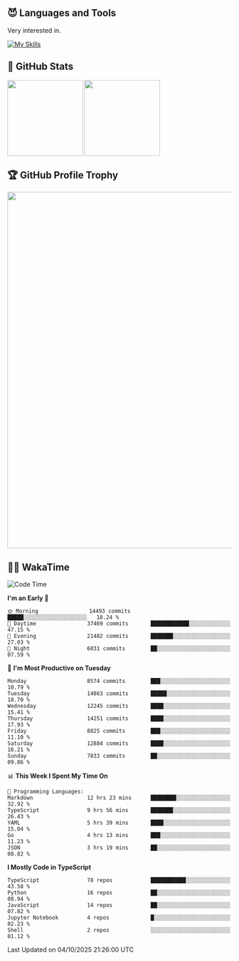<!-- # Hi there <img width="35" src="https://user-images.githubusercontent.com/50891407/148686885-0fefeb76-4cf6-473a-9e3e-889ce5513450.gif" /> I'm Yuta Ohira -->

<!-- ![alesion30](https://github.com/Alesion30/Alesion30/assets/50891407/5814fd76-9743-4cf8-89ff-b2be2fd49fb6) -->


<!--
[![Likes](https://badgen.org/img/zenn/alesion/likes?style=for-the-badge)](https://zenn.dev/alesion)
[![Followers](https://badgen.org/img/zenn/alesion/followers?style=for-the-badge)](https://zenn.dev/alesion)
[![Articles](https://badgen.org/img/zenn/alesion/articles?style=for-the-badge)](https://zenn.dev/alesion)
[![Books](https://badgen.org/img/zenn/alesion/books?style=for-the-badge)](https://zenn.dev/alesion?tab=books)
[![Scraps](https://badgen.org/img/zenn/alesion/scraps?style=for-the-badge)](https://zenn.dev/alesion?tab=scraps)

[![Contributions](https://badgen.org/img/qiita/alesion30/contributions?style=for-the-badge)](https://qiita.com/alesion30)
[![Followers](https://badgen.org/img/qiita/alesion30/followers?style=for-the-badge)](https://qiita.com/alesion30)
[![Articles](https://badgen.org/img/qiita/alesion30/articles?style=for-the-badge)](https://qiita.com/alesion30)
-->

<!-- <p align="left"> -->
  <!-- GitHub -->
<!--   <a href="https://github.com/alesion30/alesion30/">
    <img src="https://komarev.com/ghpvc/?username=alesion30" alt="alesion30" />
  </a>
  <a href="https://github.com/alesion30">
    <img height="20" src="https://img.shields.io/github/followers/alesion30?label=follow&logo=github&style=flat" />
  </a> -->
  <!-- Zenn -->
<!--   <a href="https://zenn.dev/alesion">
    <img src="https://zenn.badge.nikaera.com/s/alesion/likes?style=flat" alt="alesion likes" />
  </a>
  <a href="https://zenn.dev/alesion/articles">
    <img src="https://zenn.badge.nikaera.com/s/alesion/articles?style=flat" alt="alesion articles" />
  </a>
  <a href="https://zenn.dev/alesion/followers">
    <img src="https://zenn.badge.nikaera.com/s/alesion/followers?style=flat" alt="alesion followers" />
  </a>
  <a href="https://zenn.dev/alesion/books">
    <img src="https://zenn.badge.nikaera.com/s/alesion/books?style=flat" alt="alesion books" />
  </a>
  <a href="https://zenn.dev/alesion/scraps">
    <img src="https://zenn.badge.nikaera.com/s/alesion/scraps?style=flat" alt="alesion scraps" />
  </a> -->
  <!-- qiita -->
<!--   <a href="http://qiita.com/Alesion30">
    <img height="20" src="https://qiita-badge.apiapi.app/s/Alesion30/posts.svg" />
  </a>
    <img height="20" src="https://qiita-badge.apiapi.app/s/Alesion30/contributions.svg" />
  </a> -->
<!-- </p> -->

## 😈 Languages and Tools

Very interested in.

[![My Skills](https://skillicons.dev/icons?i=react,nextjs,typescript,flutter,firebase)](https://skillicons.dev)

<!-- I can handle a few others. -->

<!-- [![My Skills](https://skillicons.dev/icons?i=javascript,vue,nuxt,redux,electron,express,nodejs,deno,dart,python,flask,php,laravel,wordpress,go,rust,html,css,sass,tailwind,bootstrap,webpack,supabase,aws,dynamodb,mysql,figma,xd,vscode,latex)](https://skillicons.dev) -->

## 💎 GitHub Stats

<div>
  <img height="170" align="left" src="https://github-readme-stats.vercel.app/api?username=Alesion30&count_private=true&show_icons=true&title_color=81A1C1&text_color=ECEFF4&bg_color=2E3440&icon_color=D8DEE9&border_radius=10" />
  <img height="170" src="https://github-readme-stats.vercel.app/api/top-langs/?username=Alesion30&langs_count=8&layout=compact&title_color=81A1C1&text_color=ECEFF4&bg_color=2E3440&icon_color=D8DEE9&border_radius=10" />
</div>


## 🏆 GitHub Profile Trophy

<img width="800" src="https://github-profile-trophy.vercel.app/?username=Alesion30&theme=nord&no-frame=true"/>


## 🧑‍💻 WakaTime

<!--START_SECTION:waka-->
![Code Time](http://img.shields.io/badge/Code%20Time-5%2C046%20hrs%2037%20mins-blue)

**I'm an Early 🐤** 

```text
🌞 Morning                14493 commits       █████░░░░░░░░░░░░░░░░░░░░   18.24 % 
🌆 Daytime                37469 commits       ████████████░░░░░░░░░░░░░   47.15 % 
🌃 Evening                21482 commits       ███████░░░░░░░░░░░░░░░░░░   27.03 % 
🌙 Night                  6031 commits        ██░░░░░░░░░░░░░░░░░░░░░░░   07.59 % 
```
📅 **I'm Most Productive on Tuesday** 

```text
Monday                   8574 commits        ███░░░░░░░░░░░░░░░░░░░░░░   10.79 % 
Tuesday                  14863 commits       █████░░░░░░░░░░░░░░░░░░░░   18.70 % 
Wednesday                12245 commits       ████░░░░░░░░░░░░░░░░░░░░░   15.41 % 
Thursday                 14251 commits       ████░░░░░░░░░░░░░░░░░░░░░   17.93 % 
Friday                   8825 commits        ███░░░░░░░░░░░░░░░░░░░░░░   11.10 % 
Saturday                 12884 commits       ████░░░░░░░░░░░░░░░░░░░░░   16.21 % 
Sunday                   7833 commits        ██░░░░░░░░░░░░░░░░░░░░░░░   09.86 % 
```


📊 **This Week I Spent My Time On** 

```text
💬 Programming Languages: 
Markdown                 12 hrs 23 mins      ████████░░░░░░░░░░░░░░░░░   32.92 % 
TypeScript               9 hrs 56 mins       ███████░░░░░░░░░░░░░░░░░░   26.43 % 
YAML                     5 hrs 39 mins       ████░░░░░░░░░░░░░░░░░░░░░   15.04 % 
Go                       4 hrs 13 mins       ███░░░░░░░░░░░░░░░░░░░░░░   11.23 % 
JSON                     3 hrs 19 mins       ██░░░░░░░░░░░░░░░░░░░░░░░   08.82 % 
```

**I Mostly Code in TypeScript** 

```text
TypeScript               78 repos            ███████████░░░░░░░░░░░░░░   43.58 % 
Python                   16 repos            ██░░░░░░░░░░░░░░░░░░░░░░░   08.94 % 
JavaScript               14 repos            ██░░░░░░░░░░░░░░░░░░░░░░░   07.82 % 
Jupyter Notebook         4 repos             █░░░░░░░░░░░░░░░░░░░░░░░░   02.23 % 
Shell                    2 repos             ░░░░░░░░░░░░░░░░░░░░░░░░░   01.12 % 
```




 Last Updated on 04/10/2025 21:26:00 UTC
<!--END_SECTION:waka-->
